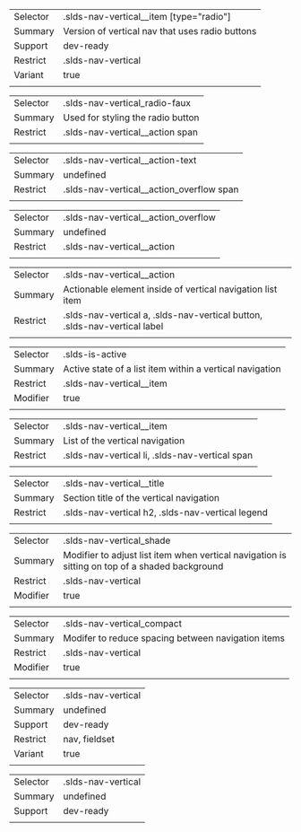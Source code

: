
|  |  |
|-------|-------|
| Selector | .slds-nav-vertical__item [type="radio"] |
| Summary | Version of vertical nav that uses radio buttons |
| Support | dev-ready |
| Restrict | .slds-nav-vertical |
| Variant | true |
|  |  |


|  |  |
|-------|-------|
| Selector | .slds-nav-vertical_radio-faux |
| Summary | Used for styling the radio button |
| Restrict | .slds-nav-vertical__action span |
|  |  |


|  |  |
|-------|-------|
| Selector | .slds-nav-vertical__action-text |
| Summary | undefined |
| Restrict | .slds-nav-vertical__action_overflow span |
|  |  |


|  |  |
|-------|-------|
| Selector | .slds-nav-vertical__action_overflow |
| Summary | undefined |
| Restrict | .slds-nav-vertical__action |
|  |  |


|  |  |
|-------|-------|
| Selector | .slds-nav-vertical__action |
| Summary | Actionable element inside of vertical navigation list item |
| Restrict | .slds-nav-vertical a, .slds-nav-vertical button, .slds-nav-vertical label |
|  |  |


|  |  |
|-------|-------|
| Selector | .slds-is-active |
| Summary | Active state of a list item within a vertical navigation |
| Restrict | .slds-nav-vertical__item |
| Modifier | true |
|  |  |


|  |  |
|-------|-------|
| Selector | .slds-nav-vertical__item |
| Summary | List of the vertical navigation |
| Restrict | .slds-nav-vertical li, .slds-nav-vertical span |
|  |  |


|  |  |
|-------|-------|
| Selector | .slds-nav-vertical__title |
| Summary | Section title of the vertical navigation |
| Restrict | .slds-nav-vertical h2, .slds-nav-vertical legend |
|  |  |


|  |  |
|-------|-------|
| Selector | .slds-nav-vertical_shade |
| Summary | Modifier to adjust list item when vertical navigation is sitting on top of a shaded background |
| Restrict | .slds-nav-vertical |
| Modifier | true |
|  |  |


|  |  |
|-------|-------|
| Selector | .slds-nav-vertical_compact |
| Summary | Modifer to reduce spacing between navigation items |
| Restrict | .slds-nav-vertical |
| Modifier | true |
|  |  |


|  |  |
|-------|-------|
| Selector | .slds-nav-vertical |
| Summary | undefined |
| Support | dev-ready |
| Restrict | nav, fieldset |
| Variant | true |
|  |  |


|  |  |
|-------|-------|
| Selector | .slds-nav-vertical |
| Summary | undefined |
| Support | dev-ready |
|  |  |


